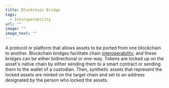 ```yaml
---
title: Blockchain Bridge
tags:
  - Interoperability
url: ""
image: ""
image_text: ""
---
```


A protocol or platform that allows assets to be ported from one blockchain to another. Blockchain bridges facilitate chain [interoperability](https://www.essentialcardano.io/glossary/interoperability), and these bridges can be either bidirectional or one-way. Tokens are locked up on the asset's native chain by either sending them to a smart contract or sending them to the wallet of a custodian. Then, synthetic assets that represent the locked assets are minted on the target chain and set to an address designated by the person who locked the assets.
